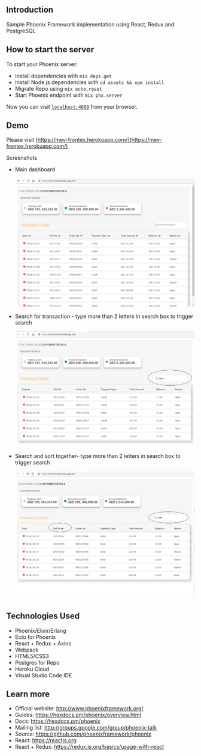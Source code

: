 ## Introduction
Sample Phoenix Framework implementation using React, Redux and PostgreSQL
 
## How to start the server
To start your Phoenix server:
  * Install dependencies with `mix deps.get`
  * Install Node.js dependencies with `cd assets && npm install`
  * Migrate Repo using `mix ecto.reset`
  * Start Phoenix endpoint with `mix phx.server`

Now you can visit [`localhost:4000`](http://localhost:4000) from your browser.

## Demo
Please visit [https://mev-frontex.herokuapp.com/](https://mev-frontex.herokuapp.com/)

Screenshots

  * Main dashboard
  
    ![Main dashboard](Screen1.png)
  * Search for transaction - type more than 2 letters in search box to trigger search
  
    ![Search for transaction](Screen2.png)
  * Search and sort together- type more than 2 letters in search box to trigger search
  
    ![Search and sort together](Screen3.png)    

## Technologies Used
  * Phoenix/Elixir/Erlang
  * Ecto for Phoenix
  * React + Redux + Axios
  * Webpack
  * HTML5/CSS3
  * Postgres for Repo
  * Heroku Cloud
  * Visual Studio Code IDE

## Learn more
  * Official website: http://www.phoenixframework.org/
  * Guides: https://hexdocs.pm/phoenix/overview.html
  * Docs: https://hexdocs.pm/phoenix
  * Mailing list: http://groups.google.com/group/phoenix-talk
  * Source: https://github.com/phoenixframework/phoenix
  * React: https://reactjs.org
  * React + Redux: https://redux.js.org/basics/usage-with-react

 